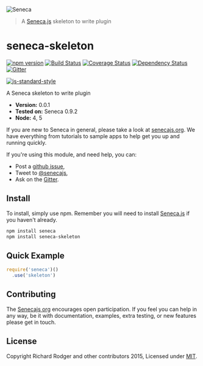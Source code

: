 ![Seneca](http://senecajs.org/files/assets/seneca-logo.png)
> A [Seneca.js][] skeleton to write plugin

# seneca-skeleton
[![npm version][npm-badge]][npm-url]
[![Build Status][travis-badge]][travis-url]
[![Coverage Status][coveralls-badge]][coveralls-url]
[![Dependency Status][david-badge]][david-url]
[![Gitter][gitter-badge]][gitter-url]


[![js-standard-style][standard-badge]][standard-style]

A Seneca skeleton to write plugin

- __Version:__ 0.0.1
- __Tested on:__ Seneca 0.9.2
- __Node:__ 4, 5

If you are new to Seneca in general, please take a look at [senecajs.org][]. We have everything from tutorials to sample apps to help get you up and running quickly.

If you're using this module, and need help, you can:

- Post a [github issue][],
- Tweet to [@senecajs][],
- Ask on the [Gitter][gitter-url].


## Install
To install, simply use npm. Remember you will need to install [Seneca.js][] if you haven't already.

```sh
npm install seneca
npm install seneca-skeleton
```

## Quick Example

```js
require('seneca')()
  .use('skeleton')
```

## Contributing
The [Senecajs org][] encourages open participation. If you feel you can help in any way, be it with
documentation, examples, extra testing, or new features please get in touch.

## License
Copyright Richard Rodger and other contributors 2015, Licensed under [MIT][].

[npm-badge]: https://badge.fury.io/js/seneca-skeleton.svg
[npm-url]: https://badge.fury.io/js/seneca-skeleton
[travis-badge]: https://travis-ci.org/maxired/seneca-skeleton.png?branch=master
[travis-url]: https://travis-ci.org/maxired/seneca-skeleton
[coveralls-badge]:https://coveralls.io/repos/maxired/seneca-skeleton/badge.svg?branch=master&service=github
[coveralls-url]: https://coveralls.io/github/maxired/seneca-skeleton?branch=master
[david-badge]: https://david-dm.org/maxired/seneca-skeleton.svg
[david-url]: https://david-dm.org/maxired/seneca-skeleton
[gitter-badge]: https://badges.gitter.im/Join%20Chat.svg
[gitter-url]: https://gitter.im/senecajs/seneca
[standard-badge]: https://raw.githubusercontent.com/feross/standard/master/badge.png
[standard-style]: https://github.com/feross/standard


[MIT]: ./LICENSE
[Senecajs org]: https://github.com/senecajs/
[senecajs.org]: http://senecajs.org/
[Seneca.js]: https://www.npmjs.com/package/seneca
[github issue]: https://github.com/maxired/seneca-skeleton/issues
[@senecajs]: http://twitter.com/senecajs
